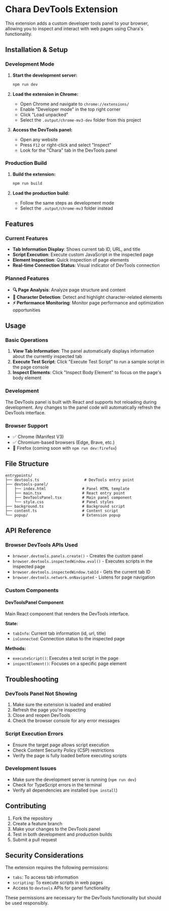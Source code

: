 # Chara DevTools Extension

This extension adds a custom developer tools panel to your browser, allowing you to inspect and interact with web pages using Chara's functionality.

## Installation & Setup

### Development Mode

1. **Start the development server:**
   ```bash
   npm run dev
   ```

2. **Load the extension in Chrome:**
   - Open Chrome and navigate to `chrome://extensions/`
   - Enable "Developer mode" in the top right corner
   - Click "Load unpacked"
   - Select the `.output/chrome-mv3-dev` folder from this project

3. **Access the DevTools panel:**
   - Open any website
   - Press `F12` or right-click and select "Inspect"
   - Look for the "Chara" tab in the DevTools panel

### Production Build

1. **Build the extension:**
   ```bash
   npm run build
   ```

2. **Load the production build:**
   - Follow the same steps as development mode
   - Select the `.output/chrome-mv3` folder instead

## Features

### Current Features

- **Tab Information Display**: Shows current tab ID, URL, and title
- **Script Execution**: Execute custom JavaScript in the inspected page
- **Element Inspection**: Quick inspection of page elements
- **Real-time Connection Status**: Visual indicator of DevTools connection

### Planned Features

- **🔍 Page Analysis**: Analyze page structure and content
- **🎨 Character Detection**: Detect and highlight character-related elements
- **⚡ Performance Monitoring**: Monitor page performance and optimization opportunities

## Usage

### Basic Operations

1. **View Tab Information**: The panel automatically displays information about the currently inspected tab
2. **Execute Test Script**: Click "Execute Test Script" to run a sample script in the page console
3. **Inspect Elements**: Click "Inspect Body Element" to focus on the page's body element

### Development

The DevTools panel is built with React and supports hot reloading during development. Any changes to the panel code will automatically refresh the DevTools interface.

### Browser Support

- ✅ Chrome (Manifest V3)
- ✅ Chromium-based browsers (Edge, Brave, etc.)
- 🚧 Firefox (coming soon with `npm run dev:firefox`)

## File Structure

```
entrypoints/
├── devtools.ts                    # DevTools entry point
├── devtools-panel/
│   ├── index.html                # Panel HTML template
│   ├── main.tsx                  # React entry point
│   ├── DevToolsPanel.tsx         # Main panel component
│   └── style.css                 # Panel styles
├── background.ts                 # Background script
├── content.ts                    # Content script
└── popup/                        # Extension popup
```

## API Reference

### Browser DevTools APIs Used

- `browser.devtools.panels.create()` - Creates the custom panel
- `browser.devtools.inspectedWindow.eval()` - Executes scripts in the inspected page
- `browser.devtools.inspectedWindow.tabId` - Gets the current tab ID
- `browser.devtools.network.onNavigated` - Listens for page navigation

### Custom Components

#### DevToolsPanel Component

Main React component that renders the DevTools interface.

**State:**
- `tabInfo`: Current tab information (id, url, title)
- `isConnected`: Connection status to the inspected page

**Methods:**
- `executeScript()`: Executes a test script in the page
- `inspectElement()`: Focuses on a specific page element

## Troubleshooting

### DevTools Panel Not Showing

1. Make sure the extension is loaded and enabled
2. Refresh the page you're inspecting
3. Close and reopen DevTools
4. Check the browser console for any error messages

### Script Execution Errors

- Ensure the target page allows script execution
- Check Content Security Policy (CSP) restrictions
- Verify the page is fully loaded before executing scripts

### Development Issues

- Make sure the development server is running (`npm run dev`)
- Check for TypeScript errors in the terminal
- Verify all dependencies are installed (`npm install`)

## Contributing

1. Fork the repository
2. Create a feature branch
3. Make your changes to the DevTools panel
4. Test in both development and production builds
5. Submit a pull request

## Security Considerations

The extension requires the following permissions:
- `tabs`: To access tab information
- `scripting`: To execute scripts in web pages
- Access to `devtools` APIs for panel functionality

These permissions are necessary for the DevTools functionality but should be used responsibly.